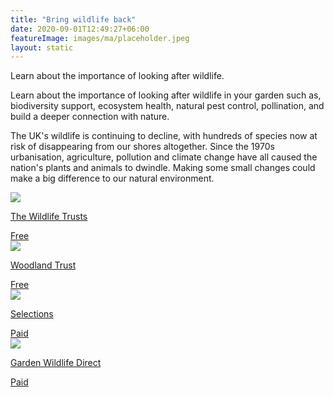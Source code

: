 ```yaml
---
title: "Bring wildlife back"
date: 2020-09-01T12:49:27+06:00
featureImage: images/ma/placeholder.jpeg
layout: static
---
```


Learn about the importance of looking after wildlife.

Learn about the importance of looking after wildlife in your garden such as, biodiversity support, ecosystem health, natural pest control, pollination, and build a deeper connection with nature.

The UK's wildlife is continuing to decline, with hundreds of species now at risk of disappearing from our shores altogether.  Since the 1970s urbanisation, agriculture, pollution and climate change have all caused the nation's plants and animals to dwindle. Making some small changes could make a big difference to our natural environment.

<a class="ma-link" href="https://www.wildlifetrusts.org/"><div class="ma-card"><div class="ma-icon"><img src ="/images/icon-check.png"/></div><div class="ma-name"><p>The Wildlife Trusts</p></div><div class="ma-paid-text"><span>Free</span></div></div></a><a class="ma-link" href="https://www.woodlandtrust.org.uk/"><div class="ma-card"><div class="ma-icon"><img src ="/images/icon-check.png"/></div><div class="ma-name"><p>Woodland Trust</p></div><div class="ma-paid-text"><span>Free</span></div></div></a><a class="ma-link" href="https://www.selections.com/birds-and-wildlife/wildlife-habitats-houses"><div class="ma-card"><div class="ma-icon"><img src ="/images/icon-pound.png"/></div><div class="ma-name"><p>Selections</p></div><div class="ma-paid-text"><span>Paid</span></div></div></a><a class="ma-link" href="https://www.awin1.com/cread.php?awinmid=6046&awinaffid=1198638&ued=https%3A%2F%2Fwww.gardenwildlifedirect.co.uk%2F"><div class="ma-card"><div class="ma-icon"><img src ="/images/icon-pound.png"/></div><div class="ma-name"><p>Garden Wildlife Direct</p></div><div class="ma-paid-text"><span>Paid</span></div></div></a>  

<br/><br/>






